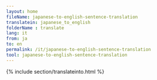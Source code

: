 ```yaml
---
layout: home
fileName: japanese-to-english-sentence-translation
translatein: japanese_to_english
folderName : translate
lang: it
from: ja
to: en
permalink: /it/japanese-to-english-sentence-translation
tool: japanese-to-english-sentence-translation
---
```

{% include section/translateinto.html %}